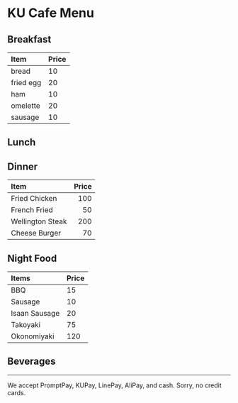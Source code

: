 # KU Cafe Menu


## Breakfast


| Item                     | Price    |
|:-------------------------|----------|
| bread                    | 10       |
| fried egg                | 20       |
| ham                      | 10       |
| omelette                 | 20       |
| sausage                  | 10       |

## Lunch 


## Dinner
| Item | Price |
|:-----|------:|
| Fried Chicken | 100 |
| French Fried | 50 |
| Wellington Steak | 200 |
| Cheese Burger | 70 |

## Night Food
| Items                | Price |
|:------------------|----------|
| BBQ               | 15       |
| Sausage           | 10       |
| Isaan Sausage     | 20       |
| Takoyaki          | 75       |
| Okonomiyaki       | 120      |


## Beverages



---

We accept PromptPay, KUPay, LinePay, AliPay, and cash. Sorry, no credit cards.
